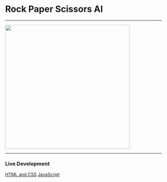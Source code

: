 <h1>Rock Paper Scissors AI</h1>
<hr>
<img style="width: 400px" src="https://francistinao.tech/images/rps.jpg">
<hr>
<h3>Live Development</h3>
<a href="https://www.facebook.com/programmingwithfra/videos/625689602451209">HTML and CSS</a>
<a href="https://www.facebook.com/programmingwithfra/videos/794336865029689">JavaScript</a>
